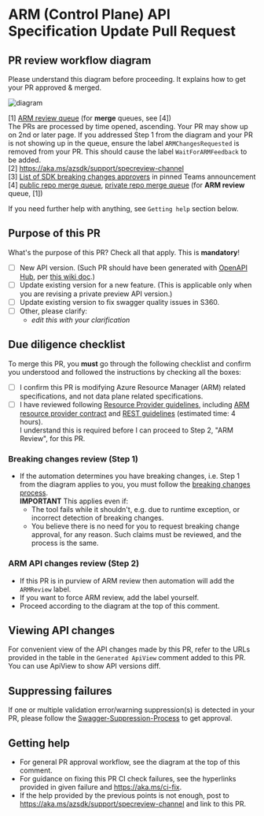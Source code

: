 # ARM (Control Plane) API Specification Update Pull Request 

## PR review workflow diagram

Please understand this diagram before proceeding. It explains how to get your PR approved & merged.

![diagram](https://github.com/Azure/azure-rest-api-specs/assets/4429827/b321e1dc-5e07-4940-9cd6-a65ac6729a8b)

[1] [ARM review queue] (for **merge** queues, see [4])  
The PRs are processed by time opened, ascending. Your PR may show up on 2nd or later page. 
If you addressed Step 1 from the diagram and your PR is not showing up in the queue, ensure the label `ARMChangesRequested` 
is removed from your PR. This should cause the label `WaitForARMFeedback` to be added.  
[2] https://aka.ms/azsdk/support/specreview-channel  
[3] [List of SDK breaking changes approvers] in pinned Teams announcement  
[4] [public repo merge queue], [private repo merge queue] (for **ARM review** queue, [1])

If you need further help with anything, see `Getting help` section below.

## Purpose of this PR

What's the purpose of this PR? Check all that apply. This is **mandatory**!

  - [ ] New API version. (Such PR should have been generated with [OpenAPI Hub](https://aka.ms/openapihub), per [this wiki doc](https://dev.azure.com/azure-sdk/internal/_wiki/wikis/internal.wiki/208/OpenAPI-Hub-Adding-new-API-version).)
  - [ ] Update existing version for a new feature. (This is applicable only when you are revising a private preview API version.)
  - [ ] Update existing version to fix swagger quality issues in S360.
  - [ ] Other, please clarify:
    - _edit this with your clarification_

## Due diligence checklist

To merge this PR, you **must** go through the following checklist and confirm you understood 
and followed the instructions by checking all the boxes:

- [ ] I confirm this PR is modifying Azure Resource Manager (ARM) related specifications, and not data plane related specifications.
- [ ] I have reviewed following [Resource Provider guidelines](https://aka.ms/rpguidelines), including
  [ARM resource provider contract](https://github.com/Azure/azure-resource-manager-rpc) and
  [REST guidelines](https://github.com/microsoft/api-guidelines/blob/vNext/azure/Guidelines.md) (estimated time: 4 hours).  
  I understand this is required before I can proceed to Step 2, "ARM Review", for this PR.

### Breaking changes review (Step 1)

- If the automation determines you have breaking changes, i.e. Step 1 from the diagram applies to you,
  you must follow the [breaking changes process].  
  **IMPORTANT** This applies even if:
  - The tool fails while it shouldn't, e.g. due to runtime exception, or incorrect detection of breaking changes.
  - You believe there is no need for you to request breaking change approval, for any reason. 
    Such claims must be reviewed, and the process is the same.

### ARM API changes review (Step 2)

- If this PR is in purview of ARM review then automation will add the `ARMReview` label.
- If you want to force ARM review, add the label yourself.
- Proceed according to the diagram at the top of this comment.

## Viewing API changes

For convenient view of the API changes made by this PR, refer to the URLs provided in the table 
in the `Generated ApiView` comment added to this PR. You can use ApiView to show API versions diff. 

## Suppressing failures

If one or multiple validation error/warning suppression(s) is detected in your PR, please follow the 
[Swagger-Suppression-Process](https://aka.ms/pr-suppressions) 
to get approval.

## Getting help

- For general PR approval workflow, see the diagram at the top of this comment.
- For guidance on fixing this PR CI check failures, see the hyperlinks provided in given failure 
  and https://aka.ms/ci-fix.
- If the help provided by the previous points is not enough, post to https://aka.ms/azsdk/support/specreview-channel and link to this PR.

[ARM review queue]: https://github.com/search?q=org%3AAzure+is%3Apr+is%3Aopen+label%3AWaitForARMFeedback+-label%3AIDCDevDiv++draft%3Afalse+sort%3Acreated-asc+&type=pullrequests
[List of SDK breaking changes approvers]: https://teams.microsoft.com/l/message/19:0351f5f9404446e4b4fd4eaf2c27448d@thread.skype/1689115217750?tenantId=72f988bf-86f1-41af-91ab-2d7cd011db47&groupId=3e17dcb0-4257-4a30-b843-77f47f1d4121&parentMessageId=1689115217750&teamName=Azure%20SDK&channelName=API%20Spec%20Review&createdTime=1689115217750
[public repo merge queue]: https://github.com/Azure/azure-rest-api-specs/pulls?q=is%3Aopen+is%3Apr+label%3AMergeRequested+draft%3Afalse+sort%3Acreated-asc
[private repo merge queue]: https://github.com/Azure/azure-rest-api-specs-pr/pulls?q=is%3Aopen+is%3Apr+label%3AMergeRequested+-label%3AApproved-OkToMerge+draft%3Afalse+sort%3Acreated-asc
[breaking changes process]: https://eng.ms/docs/cloud-ai-platform/azure-core/azure-core-pm-and-design/trusted-platform-pm-karimb/service-lifecycle-and-actions-team/service-lifecycle-actions-team/apex/media/launchingproductbreakingchanges#breaking-change-process-1
